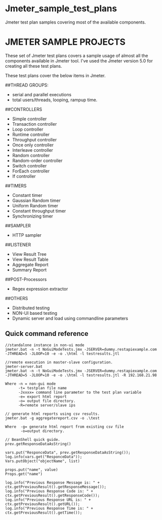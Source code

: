 # Jmeter_sample_test_plans
Jmeter test plan samples covering most of the available components.


# JMETER SAMPLE PROJECTS

These set of Jmeter test plans covers a sample usage of almost all the components available in Jmeter tool.
I've used the Jmeter version 5.0 for creating all these test plans.

These test plans cover the below items in Jmeter.

##THREAD GROUPS:
- serial and parallel executions
- total users/threads, looping, rampup time.

##CONTROLLERS
- Simple controller
- Transaction controller
- Loop controller
- Runtime controller
- Throughput controller
- Once only controller
- Interleave controller
- Random controller
- Random-order controller
- Switch controller
- ForEach controller
- If controller

##TIMERS
- Constant timer
- Gaussian Random timer
- Uniform Random timer
- Constant throughput timer
- Synchronizing timer

##SAMPLER
- HTTP sampler

##LISTENER
- View Result Tree
- View Result Table
- Aggregate Report
- Summary Report

##POST-Processors
- Regex expression extractor

##OTHERS
- Distributed testing
- NON-UI based testing
- Dynamic server and load using commandline parameters


## Quick command reference 
```
//standalone instance in non-ui mode
jmeter.bat -n -t NoGuiModeTests.jmx -JSERVER=dummy.restapiexample.com -JTHREAD=5 -JLOOP=10 -e -o .\html -l testresults.jtl

//remote execution in master-slave configuration.
jmeter-server.bat
jmeter.bat -n -t NoGuiModeTests.jmx -JSERVER=dummy.restapiexample.com -JTHREAD=5 -JLOOP=10 -e -o .\html -l testresults.jtl -R 192.168.21.98

Where -n = non-gui mode
	  -t= testplan file name
	  -Jxxxx= command line parameter to the test plan variable
	  -e= export html report
	  -o= output file directory.
	  -R=remote server/slave ips
	
// generate html reports using csv results.  
jmeter.bat -g aggregatereport.csv -o .\test

Where  -g= generate html report from existing csv file
	   -o=output directory.

// BeanShell quick guide.	
prev.getResponseDataAsString()

vars.put("ResponceData", prev.getResponseDataAsString());
log.info(vars.get("ResponceData"));
Vars.putObject("objectName", list)

props.put("name", value)
Props.get("name")

log.info("Previous Response Message is: " + ctx.getPreviousResult().getResponseMessage());
log.info("Previous Response Code is: " + ctx.getPreviousResult().getResponseCode());
log.info("Previous Response URL is: " + ctx.getPreviousResult().getURL());
log.info("Previous Response Time is: " + ctx.getPreviousResult().getTime());

```
